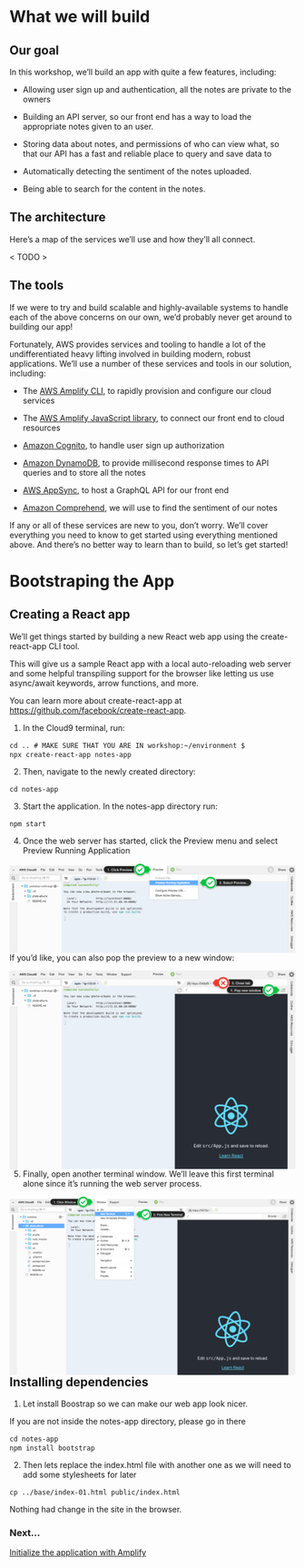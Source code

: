 # What we will build

## Our goal

In this workshop, we’ll build an app with quite a few features, including:

- Allowing user sign up and authentication, all the notes are private to the owners

- Building an API server, so our front end has a way to load the appropriate notes given to an user.

- Storing data about notes, and permissions of who can view what, so that our API has a fast and reliable place to query and save data to

- Automatically detecting the sentiment of the notes uploaded.

- Being able to search for the content in the notes.

## The architecture

Here’s a map of the services we’ll use and how they’ll all connect.

< TODO >

## The tools

If we were to try and build scalable and highly-available systems to handle each of the above concerns on our own, we’d probably never get around to building our app!

Fortunately, AWS provides services and tooling to handle a lot of the undifferentiated heavy lifting involved in building modern, robust applications. We’ll use a number of these services and tools in our solution, including:

- The [AWS Amplify CLI](https://github.com/aws-amplify/amplify-cli), to rapidly provision and configure our cloud services

- The [AWS Amplify JavaScript library](https://aws-amplify.github.io/), to connect our front end to cloud resources

- [Amazon Cognito](https://aws.amazon.com/cognito/), to handle user sign up authorization

- [Amazon DynamoDB](https://aws.amazon.com/dynamodb/), to provide millisecond response times to API queries and to store all the notes

- [AWS AppSync](https://aws.amazon.com/appsync/), to host a GraphQL API for our front end

- [Amazon Comprehend](https://aws.amazon.com/comprehend/), we will use to find the sentiment of our notes

If any or all of these services are new to you, don’t worry. We’ll cover everything you need to know to get started using everything mentioned above. And there’s no better way to learn than to build, so let’s get started!

# Bootstraping the App

## Creating a React app

We’ll get things started by building a new React web app using the create-react-app CLI tool.

This will give us a sample React app with a local auto-reloading web server and some helpful transpiling support for the browser like letting us use async/await keywords, arrow functions, and more.

You can learn more about create-react-app at https://github.com/facebook/create-react-app.

1. In the Cloud9 terminal, run:

```
cd .. # MAKE SURE THAT YOU ARE IN workshop:~/environment $
npx create-react-app notes-app
```

2. Then, navigate to the newly created directory:

```
cd notes-app
```

3. Start the application. In the notes-app directory run:

```
npm start
```

4. Once the web server has started, click the Preview menu and select Preview Running Application

<img src="../images/preview_running_application.png"
     alt="Preview running application"
     style="float: left; margin-right: 10px;" />

If you’d like, you can also pop the preview to a new window:

<img src="../images/pop_browser_new_window.png"
     alt="Preview running application"
     style="float: left; margin-right: 10px;" />

5. Finally, open another terminal window. We’ll leave this first terminal alone since it’s running the web server process.

<img src="../images/c9_new_terminal.png"
     alt="Open a new terminal"
     style="float: left; margin-right: 10px;" />

## Installing dependencies

1. Let install Boostrap so we can make our web app look nicer.

If you are not inside the notes-app directory, please go in there

```
cd notes-app
npm install bootstrap
```

2. Then lets replace the index.html file with another one as we will need to add some stylesheets for later

```
cp ../base/index-01.html public/index.html
```

Nothing had change in the site in the browser.

### Next...

[Initialize the application with Amplify](initialize-app.md)

